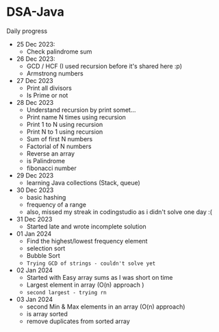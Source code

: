 # DSA-Java

Daily progress

- 25 Dec 2023: 
  - Check palindrome sum 
- 26 Dec 2023: 
  - GCD / HCF (I used recursion before it's shared here :p)
  - Armstrong numbers
- 27 Dec 2023
  - Print all divisors
  - Is Prime or not
- 28 Dec 2023
  - Understand recursion by print somet…
  - Print name N times using recursion
  - Print 1 to N using recursion
  - Print N to 1 using recursion
  - Sum of first N numbers
  - Factorial of N numbers
  - Reverse an array
  - is Palindrome
  - fibonacci number
- 29 Dec 2023
  - learning Java collections (Stack, queue)
- 30 Dec 2023
  - basic hashing
  - frequency of a range
  - also, missed my streak in codingstudio as i didn't solve one day :(
- 31 Dec 2023
  - Started late and wrote incomplete solution
- 01 Jan 2024
  - Find the highest/lowest frequency element
  - selection sort
  - Bubble Sort
  - `Trying GCD of strings - couldn't solve yet`
- 02 Jan 2024
  - Started with Easy array sums as I was short on time
  - Largest element in array (O(n) approach )
  - `second largest - trying rn`
- 03 Jan 2024
  - second Min & Max elements in an array (O(n) approach)
  - is array sorted
  - remove duplicates from sorted array

